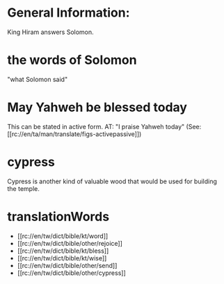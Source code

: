 # General Information:

King Hiram answers Solomon.

# the words of Solomon

"what Solomon said"

# May Yahweh be blessed today

This can be stated in active form. AT: "I praise Yahweh today" (See: [[rc://en/ta/man/translate/figs-activepassive]])

# cypress

Cypress is another kind of valuable wood that would be used for building the temple.

# translationWords

* [[rc://en/tw/dict/bible/kt/word]]
* [[rc://en/tw/dict/bible/other/rejoice]]
* [[rc://en/tw/dict/bible/kt/bless]]
* [[rc://en/tw/dict/bible/kt/wise]]
* [[rc://en/tw/dict/bible/other/send]]
* [[rc://en/tw/dict/bible/other/cypress]]